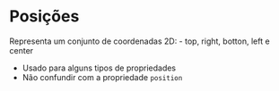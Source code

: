 # Posições 

<position>

Representa um conjunto de coordenadas 2D:
    - top, right, botton, left e center

* Usado para alguns tipos de propriedades
* Não confundir com a propriedade `position`
